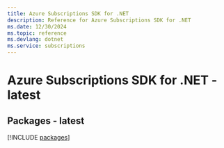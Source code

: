 ```yaml
---
title: Azure Subscriptions SDK for .NET
description: Reference for Azure Subscriptions SDK for .NET
ms.date: 12/30/2024
ms.topic: reference
ms.devlang: dotnet
ms.service: subscriptions
---
```

# Azure Subscriptions SDK for .NET - latest
## Packages - latest
[!INCLUDE [packages](subscriptions-index.md)]